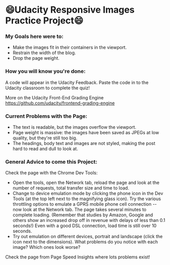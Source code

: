 # :smile:Udacity Responsive Images Practice Project:smile:



### My Goals here were to:

- Make the images fit in their containers in the viewport.
- Restrain the width of the blog.
- Drop the page weight.

### How you will know you're done:

A code will appear in the Udacity Feedback. Paste the code in to the Udacity classroom to complete the quiz!

More on the Udacity Front-End Grading Engine https://github.com/udacity/frontend-grading-engine

### Current Problems with the Page:

- The text is readable, but the images overflow the viewport.
- Page weight is massive: the images have been saved as JPEGs at low quality, but they're still too big.
- The headings, body text and images are not styled, making the post hard to read and dull to look at.

### General Advice to come this Project:

Check the page with the Chrome Dev Tools:

- Open the tools, open the Network tab, reload the page and look at the number of requests, total transfer size and time to load.
- Change to device emulation mode by clicking the phone icon in the Dev Tools (at the top left next to the magnifying glass icon). Try the various throttling options to emulate a GPRS mobile phone cell connection -- now look at the Network tab. The page takes several minutes to complete loading. (Remember that studies by Amazon, Google and others show an increased drop off in revenue with delays of less than 0.1 seconds!) Even with a good DSL connection, load time is still over 10 seconds.
- Try out emulation on different devices, portrait and landscape (click the icon next to the dimensions). What problems do you notice with each image? Which ones look worse?

Check the page from Page Speed Insights where lots problems exist!
